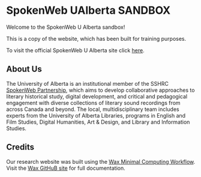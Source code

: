 # SpokenWeb UAlberta SANDBOX
Welcome to the SpokenWeb U Alberta sandbox!

This is a copy of the website, which has been built for training purposes.

To visit the official SpokenWeb U Alberta site click [here](https://cmiya.github.io/spokenweb-ualberta/).

## About Us
The University of Alberta is an institutional member of the SSHRC [SpokenWeb Partnership](https://spokenweb.ca/), which aims to develop collaborative approaches to literary historical study, digital development, and critical and pedagogical engagement with diverse collections of literary sound recordings from across Canada and beyond. The local, multidisciplinary team includes experts from the University of Alberta Libraries, programs in English and Film Studies, Digital Humanities, Art & Design, and Library and Information Studies.

## Credits
Our research website was built using the [Wax Minimal Computing Workflow](https://minicomp.github.io/wax/). Visit the [Wax GitHuB site](https://github.com/minicomp/wax/) for full documentation.


